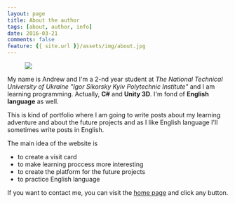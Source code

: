 ```yaml
---
layout: page
title: About the author
tags: [about, author, info]
date: 2016-03-21
comments: false
feature: {{ site.url }}/assets/img/about.jpg
---
```

<figure>
	<a href=""><img src="{{ site.url }}/assets/img/about.jpg"></a>
	
</figure>

My name is Andrew and I'm a 2-nd year student at *The National Technical University of Ukraine "Igor Sikorsky Kyiv Polytechnic Institute"* and I am learning programming. Actually, **C#** and **Unity 3D**. I'm fond of **English language** as well.

This is kind of portfolio where I am going to write posts about my learning adventure and about the future projects and as I like English language I'll sometimes write posts in English.

The main idea of the website is
* to create a visit card  
* to make learning proccess more interesting
* to create the platform for the future projects
* to practice English language

If you want to contact me, you can visit the [home page](http://thewaterfall.xyz/) and click any button.